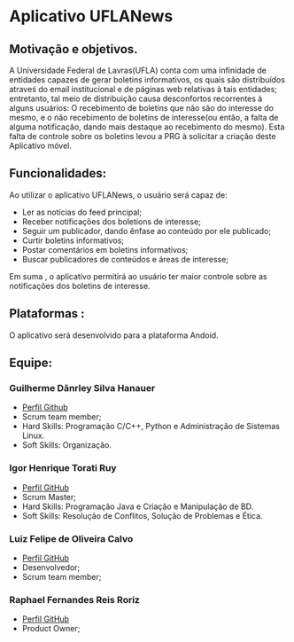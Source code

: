 # **Aplicativo UFLANews**

## Motivação e objetivos.
   
  A Universidade Federal de Lavras(UFLA) conta com uma infinidade de entidades capazes de gerar boletins informativos, os quais são distribuídos atraveś do email institucional e de páginas web relativas à tais entidades; entretanto, tal meio de distribuição causa desconfortos recorrentes à alguns usuários: O recebimento de boletins que não são do interesse do mesmo, e o não recebimento de boletins de interesse(ou então, a falta de alguma notificação, dando mais destaque ao recebimento do mesmo).
Esta falta de controle sobre os boletins levou a PRG à solicitar a criação deste Aplicativo móvel.

## Funcionalidades:

Ao utilizar o aplicativo UFLANews, o usuário será capaz de:
  
  * Ler as notícias do feed principal;
  * Receber notificações dos boletions de interesse;
  * Seguir um publicador, dando ênfase ao conteúdo por ele publicado;
  * Curtir boletins informativos;
  * Postar comentários em boletins informativos;
  * Buscar publicadores de conteúdos e áreas de interesse;
  
 Em suma , o aplicativo permitirá ao usuário ter maior controle sobre as notificações dos boletins de interesse.
 
 ## Plataformas :
 
 O aplicativo será desenvolvido para a plataforma Andoid.
  

## Equipe:

### Guilherme Dânrley Silva Hanauer
* [Perfil Github](https://github.com/Gahiji)
* Scrum team member;
* Hard Skills: Programação C/C++, Python e Administração de Sistemas Linux.
* Soft Skills: Organização.

### Igor Henrique Torati Ruy
* [Perfil GitHub](https://github.com/igortorati)
* Scrum Master;
* Hard Skills: Programação Java e Criação e Manipulação de BD.
* Soft Skills: Resolução de Conflitos, Solução de Problemas e Ética.

### Luiz Felipe de Oliveira Calvo
* [Perfil GitHub](https://github.com/luizcalvo)
* Desenvolvedor;
* Scrum team member;

### Raphael Fernandes Reis Roriz 
* [Perfil GitHub](https://github.com/RaphaelRoriz)
* Product Owner;


